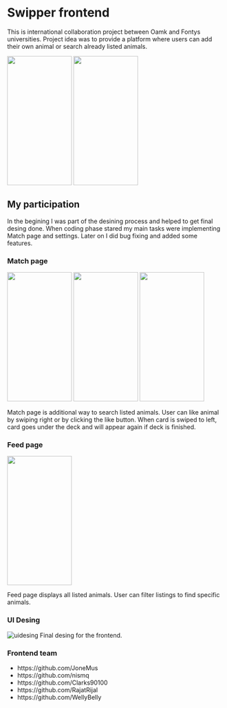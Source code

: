 # Swipper frontend

This is international collaboration project between Oamk and Fontys universities. 
Project idea was to provide a platform where users can add their own animal or search already listed animals.

<p float="left">
  <img src="https://github.com/JoneMus/Swipper_frontend/assets/99409713/cae2b207-5eb3-4c03-8c3f-38da0b4b8f3d" alt="" width="150" height="300">
  <img src="https://github.com/JoneMus/Swipper_frontend/assets/99409713/f47cc956-9607-45ca-8083-5231a605af74" alt="" width="150" height="300">
</p>

## My participation
In the begining I was part of the desining process and helped to get final desing done. 
When coding phase stared my main tasks were implementing Match page and settings. Later on I did bug fixing and added some features.

### Match page
<p float="left">
  <img src="https://github.com/JoneMus/Swipper_frontend/assets/99409713/837e24aa-828c-4cd3-95f2-2ad7ac3b94c8" alt="" width="150" height="300">
  <img src="https://github.com/JoneMus/Swipper_frontend/assets/99409713/107eb2dd-80b9-4bef-b8c0-d471ee6e67f0" alt="" width="150" height="300">
  <img src="https://github.com/JoneMus/Swipper_frontend/assets/99409713/3aac34df-7fbe-4762-8fe4-2a9d9dfa7310" alt="" width="150" height="300">
</p>
Match page is additional way to search listed animals. User can like animal by swiping right or by clicking the like button. 
When card is swiped to left, card goes under the deck and will appear again if deck is finished.   

### Feed page
<p float="left">
<img src="https://github.com/JoneMus/Swipper_frontend/assets/99409713/9404a394-a503-47e7-8d19-17c7ddc49ec5" alt="" width="150" height="300">
</p>
Feed page displays all listed animals. User can filter listings to find specific animals.

### UI Desing
![uidesing](https://github.com/JoneMus/Swipper_frontend/assets/99409713/cc93353e-885e-4fae-a7ff-fe01bc9892e3)
Final desing for the frontend.

### Frontend team
<ul>
<li> https://github.com/JoneMus </li>
<li> https://github.com/nismq </li>
<li> https://github.com/Clarks90100 </li>
<li> https://github.com/RajatRijal </li>
<li> https://github.com/WellyBelly </li>
</ul>
